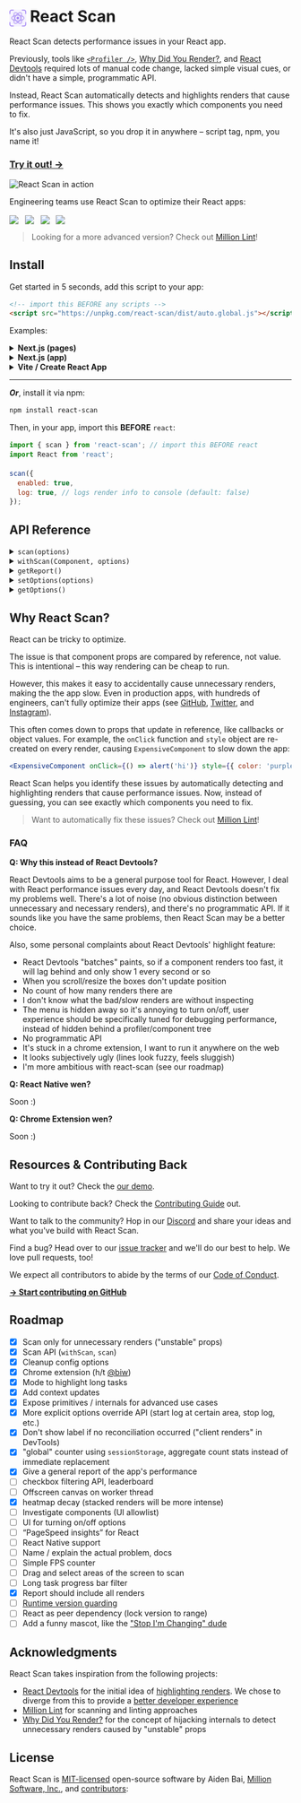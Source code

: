 # <img src="https://github.com/aidenybai/react-scan/blob/main/.github/assets/logo.svg" width="30" height="30" align="center" /> React Scan

React Scan detects performance issues in your React app.

Previously, tools like [`<Profiler />`](https://react.dev/reference/react-devtools), [Why Did You Render?](https://github.com/welldone-software/why-did-you-render), and [React Devtools](https://legacy.reactjs.org/blog/2018/09/10/introducing-the-react-profiler.html) required lots of manual code change, lacked simple visual cues, or didn't have a simple, programmatic API.

Instead, React Scan automatically detects and highlights renders that cause performance issues. This shows you exactly which components you need to fix.

It's also just JavaScript, so you drop it in anywhere – script tag, npm, you name it!

### [**Try it out! →**](https://react-scan.million.dev)

![React Scan in action](https://raw.githubusercontent.com/aidenybai/react-scan/refs/heads/main/.github/assets/demo.gif?token=GHSAT0AAAAAAB4IOFACRC6P6E45TB2FPYFCZZV2AYA)

Engineering teams use React Scan to optimize their React apps:

<a href="https://airbnb.com"><img src="https://raw.githubusercontent.com/aidenybai/react-scan/refs/heads/main/.github/assets/airbnb-logo.png" height="30" align="center" /></a>&nbsp;&nbsp;&nbsp;<a href="https://polaris.shopify.com/"><img src="https://raw.githubusercontent.com/aidenybai/react-scan/refs/heads/main/.github/assets/shopify-logo.png" height="30" align="center" /></a>&nbsp;&nbsp;&nbsp;<a href="https://www.faire.com/"><img src="https://raw.githubusercontent.com/aidenybai/react-scan/refs/heads/main/.github/assets/faire-logo.svg" height="20" align="center" /></a>&nbsp;&nbsp;&nbsp;<a href="https://www.faire.com/"><img src="https://raw.githubusercontent.com/aidenybai/react-scan/refs/heads/main/.github/assets/perplexity-logo.png" height="20" align="center" /></a>

> Looking for a more advanced version? Check out [Million Lint](https://million.dev)!

## Install

Get started in 5 seconds, add this script to your app:

```html
<!-- import this BEFORE any scripts -->
<script src="https://unpkg.com/react-scan/dist/auto.global.js"></script>
```

Examples:

<details>
<summary><b>Next.js (pages)</b></summary>

<br />

Add the script tag to your `pages/_document.tsx`:

```jsx
import { Html, Head, Main, NextScript } from 'next/document';

export default function Document() {
  return (
    <Html lang="en">
      <Head>
        <script src="https://unpkg.com/react-scan/dist/auto.global.js"></script>

        {/* rest of your scripts go under */}
      </Head>
      <body>
        <Main />
        <NextScript />
      </body>
    </Html>
  );
}
```

</details>

<details>
<summary><b>Next.js (app)</b></summary>

<br />

Add the script tag to your `app/layout.tsx`:

```jsx
export default function RootLayout({
  children,
}: {
  children: React.ReactNode
}) {
  return (
    <html lang="en">
      <head>
        <script src="https://unpkg.com/react-scan/dist/auto.global.js" async />
        {/* rest of your scripts go under */}
      </head>
      <body>{children}</body>
    </html>
  )
}
```

</details>

<details>
<summary><b>Vite / Create React App</b></summary>

<br />

Add the script tag to your `index.html`:

```html
<!doctype html>
<html lang="en">
  <head>
    <script src="https://unpkg.com/react-scan/dist/auto.global.js"></script>

    <!-- rest of your scripts go under -->
  </head>
  <body>
    <!-- ... -->
  </body>
</html>
```

</details>

---

**_Or_**, install it via npm:

```bash
npm install react-scan
```

Then, in your app, import this **BEFORE** `react`:

```js
import { scan } from 'react-scan'; // import this BEFORE react
import React from 'react';

scan({
  enabled: true,
  log: true, // logs render info to console (default: false)
});
```

## API Reference

<details>
<summary><code>scan(options)</code></summary>

<br />

Automatically scan your app for renders.

```jsx
scan({
  /**
   * Enable/disable scanning
   */
  enabled: true,
  // Recommended way:
  // enabled: process.env.NODE_ENV === 'development',

  /**
   * Include children of a component applied with withScan
   */
  includeChildren: true,

  /**
   * Enable/disable geiger sound
   */
  playSound: true,

  /**
   * Log renders to the console
   */
  log: false,

  /**
   * Show toolbar bar
   */
  showToolbar: true,

  /**
   * Render count threshold, only show
   * when a component renders more than this
   */
  renderCountThreshold: 0,

  /**
   * Report data to getReport()
   */
  report: false,

  onCommitStart: () => {},
  onRender: (fiber, render) => {},
  onCommitFinish: () => {},
  onPaintStart: (outline) => {},
  onPaintFinish: (outline) => {},
});
```

</details>

<details>
<summary><code>withScan(Component, options)</code></summary>

<br />

Scan a specific component for renders.

```jsx
function Component(props) {
  // ...
}

withScan(Component, {
  /**
   * Enable/disable scanning
   */
  enabled: true,
  // Recommended way:
  // enabled: process.env.NODE_ENV === 'development',

  /**
   * Include children of a component applied with withScan
   */
  includeChildren: true,

  /**
   * Enable/disable geiger sound
   */
  playSound: true,

  /**
   * Log renders to the console
   */
  log: false,

  /**
   * Show toolbar bar
   */
  showToolbar: true,

  /**
   * Render count threshold, only show
   * when a component renders more than this
   */
  renderCountThreshold: 0,

  /**
   * Report data to getReport()
   */
  report: false,

  onCommitStart: () => {},
  onRender: (fiber, render) => {},
  onCommitFinish: () => {},
  onPaintStart: (outline) => {},
  onPaintFinish: (outline) => {},
});
```

</details>

<details>
<summary><code>getReport()</code></summary>

<br />

Get a aggregated report of all components and renders.

```jsx
scan({ report: true });

const report = getReport();

for (const component in report) {
  const { count, time } = report[component];

  console.log(`${component} rendered ${count} times, took ${time}ms`);
}
```

</details>

<details>
<summary><code>setOptions(options)</code></summary>

```jsx
function Component(props) {
  // ...
}

setOptions({
  /**
   * Enable/disable scanning
   */
  enabled: true,
  // Recommended way:
  // enabled: process.env.NODE_ENV === 'development',

  /**
   * Include children of a component applied with withScan
   */
  includeChildren: true,

  /**
   * Enable/disable geiger sound
   */
  playSound: true,

  /**
   * Log renders to the console
   */
  log: false,

  /**
   * Show toolbar bar
   */
  showToolbar: true,

  /**
   * Render count threshold, only show
   * when a component renders more than this
   */
  renderCountThreshold: 0,

  /**
   * Report data to getReport()
   */
  report: false,

  onCommitStart: () => {},
  onRender: (fiber, render) => {},
  onCommitFinish: () => {},
  onPaintStart: (outline) => {},
  onPaintFinish: (outline) => {},
});
```

</details>

<details>
<summary><code>getOptions()</code></summary>

```jsx
const {
  enabled,
  includeChildren,
  runInProduction,
  playSound,
  log,
  showToolbar,
  longTaskThreshold,
  resetCountTimeout,
} = getOptions();
```

</details>

## Why React Scan?

React can be tricky to optimize.

The issue is that component props are compared by reference, not value. This is intentional – this way rendering can be cheap to run.

However, this makes it easy to accidentally cause unnecessary renders, making the the app slow. Even in production apps, with hundreds of engineers, can't fully optimize their apps (see [GitHub](https://github.com/aidenybai/react-scan/blob/main/.github/assets/github.mp4), [Twitter](https://github.com/aidenybai/react-scan/blob/main/.github/assets/twitter.mp4), and [Instagram](https://github.com/aidenybai/react-scan/blob/main/.github/assets/instagram.mp4)).

This often comes down to props that update in reference, like callbacks or object values. For example, the `onClick` function and `style` object are re-created on every render, causing `ExpensiveComponent` to slow down the app:

```jsx
<ExpensiveComponent onClick={() => alert('hi')} style={{ color: 'purple' }} />
```

React Scan helps you identify these issues by automatically detecting and highlighting renders that cause performance issues. Now, instead of guessing, you can see exactly which components you need to fix.

> Want to automatically fix these issues? Check out [Million Lint](https://million.dev)!

### FAQ

**Q: Why this instead of React Devtools?**

React Devtools aims to be a general purpose tool for React. However, I deal with React performance issues every day, and React Devtools doesn't fix my problems well. There's a lot of noise (no obvious distinction between unnecessary and necessary renders), and there's no programmatic API. If it sounds like you have the same problems, then React Scan may be a better choice.

Also, some personal complaints about React Devtools' highlight feature:

- React Devtools "batches" paints, so if a component renders too fast, it will lag behind and only show 1 every second or so
- When you scroll/resize the boxes don't update position
- No count of how many renders there are
- I don't know what the bad/slow renders are without inspecting
- The menu is hidden away so it's annoying to turn on/off, user experience should be specifically tuned for debugging performance, instead of hidden behind a profiler/component tree
- No programmatic API
- It's stuck in a chrome extension, I want to run it anywhere on the web
- It looks subjectively ugly (lines look fuzzy, feels sluggish)
- I'm more ambitious with react-scan (see our roadmap)

**Q: React Native wen?**

Soon :)

**Q: Chrome Extension wen?**

Soon :)

## Resources & Contributing Back

Want to try it out? Check the [our demo](https://react-scan.million.dev).

Looking to contribute back? Check the [Contributing Guide](https://github.com/aidenybai/react-scan/blob/main/.github/CONTRIBUTING.md) out.

Want to talk to the community? Hop in our [Discord](https://discord.gg/X9yFbcV2rF) and share your ideas and what you've build with React Scan.

Find a bug? Head over to our [issue tracker](https://github.com/aidenybai/react-scan/issues) and we'll do our best to help. We love pull requests, too!

We expect all contributors to abide by the terms of our [Code of Conduct](https://github.com/aidenybai/react-scan/blob/main/.github/CODE_OF_CONDUCT.md).

[**→ Start contributing on GitHub**](https://github.com/aidenybai/react-scan/blob/main/.github/CONTRIBUTING.md)

## Roadmap

- [x] Scan only for unnecessary renders ("unstable" props)
- [x] Scan API (`withScan`, `scan`)
- [x] Cleanup config options
- [x] Chrome extension (h/t [@biw](https://github.com/biw))
- [x] Mode to highlight long tasks
- [x] Add context updates
- [x] Expose primitives / internals for advanced use cases
- [x] More explicit options override API (start log at certain area, stop log, etc.)
- [x] Don't show label if no reconciliation occurred ("client renders" in DevTools)
- [x] "global" counter using `sessionStorage`, aggregate count stats instead of immediate replacement
- [x] Give a general report of the app's performance
- [ ] checkbox filtering API, leaderboard
- [ ] Offscreen canvas on worker thread
- [x] heatmap decay (stacked renders will be more intense)
- [ ] Investigate components (UI allowlist)
- [ ] UI for turning on/off options
- [ ] “PageSpeed insights” for React
- [ ] React Native support
- [ ] Name / explain the actual problem, docs
- [ ] Simple FPS counter
- [ ] Drag and select areas of the screen to scan
- [ ] Long task progress bar filter
- [x] Report should include all renders
- [ ] [Runtime version guarding](https://github.com/lahmatiy/react-render-tracker/blob/229ad0e9c28853615300724d5dc86c140f250f60/src/publisher/react-integration/utils/getInternalReactConstants.ts#L28)
- [ ] React as peer dependency (lock version to range)
- [ ] Add a funny mascot, like the ["Stop I'm Changing" dude](https://www.youtube.com/shorts/FwOZdX7bDKI?app=desktop)

## Acknowledgments

React Scan takes inspiration from the following projects:

- [React Devtools](https://react.dev/learn/react-developer-tools) for the initial idea of [highlighting renders](https://medium.com/dev-proto/highlight-react-components-updates-1b2832f2ce48). We chose to diverge from this to provide a [better developer experience](https://x.com/aidenybai/status/1857122670929969551)
- [Million Lint](https://million.dev) for scanning and linting approaches
- [Why Did You Render?](https://github.com/welldone-software/why-did-you-render) for the concept of hijacking internals to detect unnecessary renders caused by "unstable" props

## License

React Scan is [MIT-licensed](LICENSE) open-source software by Aiden Bai, [Million Software, Inc.](https://million.dev), and [contributors](https://github.com/aidenybai/react-scan/graphs/contributors):
